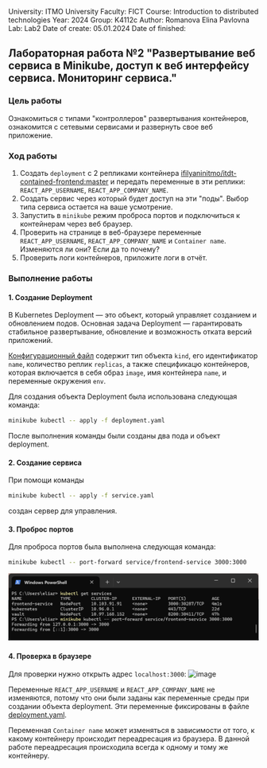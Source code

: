University: ITMO University Faculty: FICT Course: Introduction to distributed technologies Year: 2024 Group: K4112c Author: Romanova Elina Pavlovna Lab: Lab2 Date of create: 05.01.2024 Date of finished:

## Лабораторная работа №2 "Развертывание веб сервиса в Minikube, доступ к веб интерфейсу сервиса. Мониторинг сервиса."

### Цель работы

Ознакомиться с типами "контроллеров" развертывания контейнеров, ознакомится с сетевыми сервисами и развернуть свое веб приложение.

### Ход работы

1. Создать `deployment` с 2 репликами контейнера [ifilyaninitmo/itdt-contained-frontend:master](https://hub.docker.com/repository/docker/ifilyaninitmo/itdt-contained-frontend) и передать переменные в эти реплики: `REACT_APP_USERNAME`, `REACT_APP_COMPANY_NAME`.
2. Создать сервис через который будет доступ на эти "поды". Выбор типа сервиса остается на ваше усмотрение.
3. Запустить в `minikube` режим проброса портов и подключиться к контейнерам через веб браузер.
4. Проверить на странице в веб-браузере переменные `REACT_APP_USERNAME`, `REACT_APP_COMPANY_NAME` и `Container name`. Изменяются ли они? Если да то почему?
5. Проверить логи контейнеров, приложите логи в отчёт.

### Выполнение работы

#### 1. Создание Deployment

В Kubernetes Deployment — это объект, который управляет созданием и обновлением подов. Основная задача Deployment — гарантировать стабильное развертывание, обновление и возможность отката версий приложений.

[Конфигурационный файл](./deployment.yaml) содержит тип объекта `kind`, его идентификатор `name`, количество реплик `replicas`, а также спецификацю контейнеров, которая включается в себя образ `image`, имя контейнера `name`, и переменные окружения `env`.

Для создания объекта Deployment была использована следующая команда:

```bash
minikube kubectl -- apply -f deployment.yaml
```

После выполнения команды были созданы два пода и объект deployment.

#### 2. Создание сервиса

При помощи команды 

```bash
minikube kubectl -- apply -f service.yaml
```

создан сервер для управления.

#### 3. Проброс портов

Для проброса портов была выполнена следующая команда:

```bash
minikube kubectl -- port-forward service/frontend-service 3000:3000
```

![image](./pic1.png)

#### 4. Проверка в браузере

Для проверки нужно открыть адрес `localhost:3000`:
![image](.pic2.png)

Переменные `REACT_APP_USERNAME` и `REACT_APP_COMPANY_NAME` не изменяются, потому что они были заданы как переменные среды при создании объекта deployment. Эти переменные фиксированы в файле [deployment.yaml](deployment.yaml).

Переменная `Container name` может изменяться в зависимости от того, к какому контейнеру происходит переадресация из браузера. В данной работе переадресация происходила всегда к одному и тому же контейнеру.
